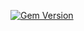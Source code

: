 [![Gem Version](https://badge.fury.io/rb/ember-auth-response-json-rails.png)](http://badge.fury.io/rb/ember-auth-response-json-rails)
